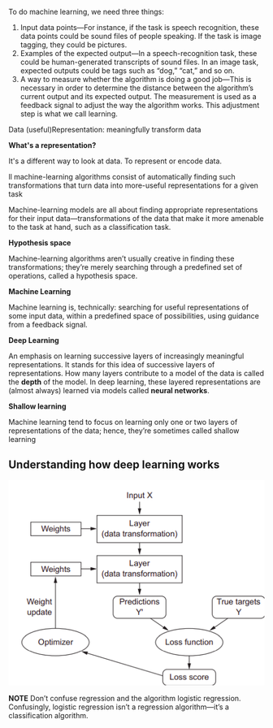 To do machine learning, we need three things:
1. Input data points—For instance, if the task is speech recognition, these data
points could be sound files of people speaking. If the task is image tagging,
they could be pictures.
2. Examples of the expected output—In a speech-recognition task, these could be
human-generated transcripts of sound files. In an image task, expected outputs
could be tags such as “dog,” “cat,” and so on.
3. A way to measure whether the algorithm is doing a good job—This is necessary in
order to determine the distance between the algorithm’s current output and
its expected output. The measurement is used as a feedback signal to adjust
the way the algorithm works. This adjustment step is what we call learning.

Data (useful)Representation:
meaningfully transform data

**What's a representation?**

It's a different way to look at data. To represent or encode data.

ll machine-learning algorithms consist of automatically finding such transformations that turn data into more-useful representations for a given task

Machine-learning models are all about finding appropriate representations for their input data—transformations of the data that make it more amenable to the task at hand, such as a classification task.

**Hypothesis space**

Machine-learning algorithms aren’t usually creative in finding these transformations; they’re merely searching through a predefined set of
operations, called a hypothesis space.

**Machine Learning**

Machine learning is, technically: searching for useful representations of some input data, within a predefined space of possibilities, using guidance
from a feedback signal. 

**Deep Learning** 

An emphasis on learning successive layers of increasingly
meaningful representations.
It stands for this idea of successive layers of representations. How many layers contribute to a model of the data is
called the **depth** of the model.
In deep learning, these layered representations are (almost always) learned via
models called **neural networks**.

**Shallow learning** 

Machine learning tend to focus on learning only one or two layers of representations of the data; hence, they’re sometimes called shallow learning

## **Understanding how deep learning works**

![deep_learning_working_process](./deep.png)

**NOTE** Don’t confuse regression and the algorithm logistic regression. Confusingly, logistic regression isn’t a regression algorithm—it’s a classification
algorithm.